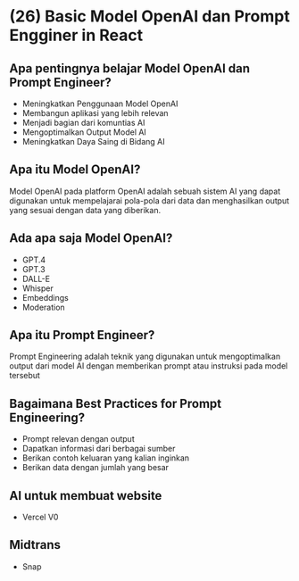 # (26) Basic Model OpenAI dan Prompt Engginer in React

## Apa pentingnya belajar Model OpenAI dan Prompt Engineer?
- Meningkatkan Penggunaan Model OpenAI
- Membangun aplikasi yang lebih relevan
- Menjadi bagian dari komuntias AI
- Mengoptimalkan Output Model AI
- Meningkatkan Daya Saing di Bidang AI

## Apa itu Model OpenAI?
Model OpenAI pada platform OpenAI adalah sebuah sistem AI yang dapat digunakan untuk mempelajarai pola-pola dari data dan menghasilkan output yang sesuai dengan data yang diberikan.

## Ada apa saja Model OpenAI?
- GPT.4
- GPT.3
- DALL-E
- Whisper
- Embeddings
- Moderation

## Apa itu Prompt Engineer?
Prompt Engineering adalah teknik yang digunakan untuk mengoptimalkan output dari model AI dengan memberikan prompt atau instruksi pada model tersebut

## Bagaimana Best Practices for Prompt Engineering?
- Prompt relevan dengan output
- Dapatkan informasi dari berbagai sumber
- Berikan contoh keluaran yang kalian inginkan
- Berikan data dengan jumlah yang besar

## AI untuk membuat website
- Vercel V0

## Midtrans
- Snap

